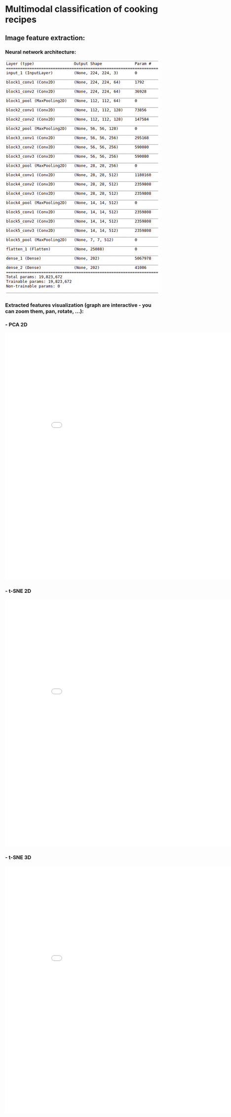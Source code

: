 # Multimodal classification of cooking recipes



## Image feature extraction:

### Neural network architecture:
![](multimodal_recipes_classification/graphs_and_visual_objects/neural_net_architecture.png)

### Extracted features visualization (graph are interactive - you can zoom them, pan, rotate, ...):


### - PCA 2D
<iframe width="900" height="800" frameborder="0" scrolling="no" src="//plot.ly/~xkaple01/179.embed"></iframe>

### - t-SNE 2D
<iframe width="900" height="800" frameborder="0" scrolling="no" src="//plot.ly/~xkaple01/181.embed"></iframe>

### - t-SNE 3D
<iframe width="900" height="800" frameborder="0" scrolling="no" src="//plot.ly/~xkaple01/177.embed"></iframe>
